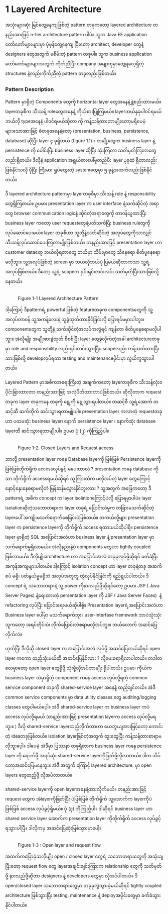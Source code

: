 # 1 Layered Architecture

အသုံးများဆုံး မြင်တွေ့နေကျဖြစ်တဲ့ pattern တခုကတော့ layered architecture တနည်းအားဖြင့် n-tier architecture pattern ပါပဲ။ သူက Java EE application တော်တော်များများမှာ ပုံမှန်တွေ့နေကျ ပြီးတော့ architect, developer တွေနဲ့ designers တွေအတွက် မစိမ်းတဲ့ pattern တခုပါ။ သူက business application တော်တော်များများအတွက် ကိုက်ညီပြီး company အများစုမှာတွေ့ရလေ့ရှိတဲ့ structures နဲ့လည်းကိုက်ညီတဲ့ pattern တခုလည်းဖြစ်တယ်။

### Pattern Description

Pattern မှာရှိတဲ့ Components တွေကို horizontal layer တွေအနေနဲ့ဖွဲ့စည်းထားမယ်။ layerတခုစီက သီးသန့် roleတွေအနေနဲ့ ကိုယ်စားပြုကြမယ်။  layerဘယ်နှခုပါ၀င်ရမယ် ဘယ်လို typeအနေနဲ့ ပါ၀င်ရမယ်ဆိုတာ ကို ကန့်သန့်ထားတာမျိုးတော့မရှိပေမဲ့ များသောအားဖြင့် စံတခုအနေနဲ့တော့ (presentation, business, persistence, database) ဆိုပြီး layer ၄ ခုရှိတယ် (figure 1.1) ။ တချို့တွေက business layer နဲ့ persistence ကို ပေါင်းပြီး business layer ဆိုပြီး သုံးကြတာ သတ်မှတ်ကြတာတွေလည်းရှိတယ်။ ဒီလိုနဲ့ application အရွယ်စားပေါ်မူတည်ပီး layer ၃ခုထဲ ရှိတာလည်းဖြစ်နိုင်သလို ပိုပြီး ကြီးမား ရှုပ်ထွေးတဲ့ systemတွေမှာ ၅ ခုနဲ့အထက်လည်းဖြစ်နိုင်တယ်။

ဒီ layered architecture patternမှာ layerတခုစီမှာ သီးသန့် role နဲ့ responsibility တွေရှိကြတယ်။ ဥပမာ၊ presentation layer က user interface နဲ့သက်ဆိုင်တဲ့ အရာတွေ browser communication logicနဲ့ ဆိုင်တဲ့အရာတွေကို တာ၀န်ယူထားပြီး business layer ကတော့ user requestတွေနဲ့ပတ်သက်ပြီး business ruleတွကို လုပ်ဆောင်ပေးမယ်။  layer တခုစီဟာ သူတို့နဲ့သတ်ဆိုင်တဲ့ အလုပ်တွေကိုသာလျှင် သီးသန့်လုပ်ဆောင်ပေးကြတာမျိုးဖြစ်တယ်။ တနည်းအားဖြင့် presentation layer ဟာ customer dataတွေ ဘယ်လိုရတာတွေ ဘယ်မှာ သိမ်းမှာတွေ သိနေစရာ စိတ်ပူနေစရာမလိုဘူး။ သူ့အလုပ်ဖြစ်တဲ့ screen မှာ ဘယ်လိုဘယ်ပုံ ပြမယ်ဆိုတာကသာ သူ့ရဲ့ အလုပ်ဖြစ်တယ်။ ဒီတော့ သူ့ရဲ့ scopeက ရှင်းရှင်းလင်းလင်း သတ်မှတ်ပြီးသားဖြစ်လို့နေတယ်။

<figure><img src=".gitbook/assets/image.png" alt=""><figcaption><p>Figure 1-1 Layered Architecture Pattern</p></figcaption></figure>

ဒါ့ကြောင့် ဒီpatternရဲ့ powerful ဖြစ်တဲ့ featureတခုက componentsတွေကို သူ့အလုပ်တာ၀န် သူ့အကန့်လေးနဲ့ သူခွဲထုတ်ထားနိုင်ခြင်းလို့ ပြောရင်မမှားပါဘူး။ componentတွေက သူတို့နဲ့ သက်ဆိုင်တဲ့အလုပ်ကလွဲရင် ကျန်တာ စိတ်ပူနေစရာမလိုပါဘူး။ အဲလိုမျိုး အမျိုးစားခွဲထုတ် စီစစ်ပြီး layer တွေခွဲလိုက်တဲ့အခါ architectureတခုမှာ role and responsibility လည်းရှင်းလင်းသွားပြီး၊ scopeလည်း ကန့်သတ်ထားပြီးသားဖြစ်လို့ developလုပ်ရတာ testing and maintenanceပိုင်းမှာ လွယ်ကူသွားပါတယ်။&#x20;

Layered Pattern မှာအဓိကအရေးကြီးတဲ့ အချက်ကတော့ layerတခုစီက သီးသန့်လုံး၀ ပိုင်းခြားထားတာ တနည်းအားဖြင့် အလုံပိတ်ထားတာပဲဖြစ်တယ်။ ဆိုလိုတာက request တခုက layer တခုကနေ တခုကို ရွေ့ကို ရွေ့သွားရပါတယ်။ တဆင့်စီ သူ့ရဲ့အောက် တဆင့်ဆီ ဆက်တိုက် ဆင်းသွားရတာမျိုးပါ။ presentation layer ကလာတဲ့ requestတခုဟာ ပထမဆုံး business layer၊ နောက် persistence layer ၊ နောက်ဆုံး database layerထိ ဆင်းသွားရတာမျိုးပါ။ ဥပမာ ပုံ (၂) ကိုကြည့်ပါ။

<figure><img src=".gitbook/assets/image (2).png" alt=""><figcaption><p>Figure 1-2. Closed Layers and Request access</p></figcaption></figure>

ဘာလို့ presentation layer ကနေ Database layerကို ဖြစ်ဖြစ် Persistence layerကိုဖြစ်ဖြစ်တိုက်ရိုက် accessလုပ်ခွင့် မပေးတာလဲ ? presentation ကနေ database ကိုသာ တိုက်ရိုက် accessရမယ်ဆိုရင် သူ့ကြားထဲက မလိုအပ်တဲ့ layer တွေကြောင့် နှောင့်နှေးနေစရာမလိုဘဲ မြန်ဆန်မသွားနိုင်ဘူးလား ? သူ့အတွက် အဖြေကတော့ ဒီ patternရဲ့ အဓိက concept က layer isolationကြောင့်ပဲလို့ ပြောရမှာပါပဲ။ layer isolationဆိုတဲ့သဘောတရားက  layer တခုရဲ့ ပြောင်းလဲမှုက တခြားမသက်ဆိုင်တဲ့ layerပေါ် အကျိုးမသက်ရောက်စေခြင်းပဲဖြစ်တယ်။ တကယ်လို့များ presentation layer က persistence layerကို တိုက်ရိုက် access ရထားမယ်ဆိုပါစို့။ persistence layer မှာရှိတဲ့ SQL အပြောင်းအလဲဟာ business layer နဲ့  presentation layer မှာ သက်ရောက်မှုရှိလာမယ်။ အဲလိုနည်းနဲ့ပဲ components တွေဟာ tightly coupled ဖြစ်လာမယ်။ ဒီလိုမျိုးarchitecture ဟာ အပြောင်းအလဲ တခုခုလုပ်ဖို့ဆိုရင် ခက်ခဲပြီး အကုန်အကျများပါတယ်။  ဒါ့ကြောင့် isolation concept ဟာ layer တခုနဲ့တခု အဆက်စပ် မရှိ၊ ပတ်နွယ်မှုမရှိဘဲ အလုပ်အတူတူ တွဲလုပ်နိုင်ခြင်းကို ရည်ရွယ်ပါတယ်။  ဒီ concept ရဲ့ သဘောတရားနဲ့ သူ့ power ကိုနားလည်ဖို့ဆိုရင်တော့ ဥပမာ၊ JSP ( Java Server Pages) နဲ့ရေးထားတဲ့ persentation layer ကို JSF ( Java Server Faces)  နဲ့  refactoring လုပ်ပြီး ပြောင်းရေးမယ်ဆိုပါစို့။ Presentation layerရဲ့အပြောင်းအလဲဟာ Business layer ပေါ်မှာ မသက်ရောက်ဘူး။ user-interfase framework ဘာပဲသုံးသုံး သူကတော့ အရင်တိုင်းပဲ၊ လိုက်ပြောင်းလဲစရာမလိုအပ်ဘူး။ ဘယ်လောက် အဆင်ပြေလိုက်လဲ။&#x20;

ဟုတ်ပြီ၊ ဒီလိုဆို closed layer က အပြောင်းအလဲ လုပ်ဖို့ အဆင်ပြေတယ်ဆိုရင် open layer ကကော ထည့်သုံးမယ်ဆို အဆင်ပြေနိုင်လား ? လို့မေးစရာရှိလာပါတယ်။ တခါတလေမှာတော့ open layer တွေရှိဖို့ သုံးဖို့လိုအပ်တာမျိုး ရှိပါတယ်။ ဥပမာ၊ ကိုယ်က business layer ထဲမှာရှိတဲ့ component ကနေ access လုပ်လို့ရတဲ့ common service component တခုကို shared-service layer အနေနဲ့ ထည့်ချင်တယ်။ အဲဒီ common service components မှာ data utility classes တွေ auditing/logging classes တွေပါမယ်ပေ့ါ။ အဲဒီ shared-service layer က business layer ကပဲ access လုပ်လို့ရမယ် (တနည်းအားဖြင့် presentation layerက access လုပ်လို့မရဘူး။ ) ဒီလို  shared-service layerထည့်လိုက်တာဟာ ယေဘူယျအားဖြင့်တော့ ကောင်းတဲ့ ideaတခုဖြစ်တယ်။ isolation layerဖြစ်တဲ့အတွက် ထူးထွေပြီး ကန့်သန့်ထားစာရာမလိုဘူးပေ့ါ။  ဒါပေမဲ့ အဲဒီမှာ ပြဿနာ တခုရှိတာက business layer ကနေ persistence layer ကို ရောက်ဖို့ အရင်ဆုံး shared-service layerကိုဖြတ်ဖို့လိုလာတယ်။  ဒါက သိပ်တော့အဆင်ပြေမနေဘူး။ အဲဒီ အတွက် ကြောင့် layered architecture  မှာ open layers တွေထည့်ဖို့ လိုအပ်လာတယ်။&#x20;

shared-service layerကို open layerအနေနဲ့ထားလိုက်မယ်။ တနည်းအားဖြင့် request တွေက အဲlayerကိုဖြတ်ပြီး ပဲဖြစ်ဖြစ် တိုက်ရိုက် သူ့အောက်က layerကိုပဲဖြစ်ဖြစ် access လုပ်ခွင့်ရှိမယ်။ ပုံ (၃) ကိုကြည့်ပါ။ ဒါဆိုရင် business layer ဟာ shared service layer အောက်က presentation layer ကိုတိုက်ရိုက် access လုပ်ခွင့်ရသွားပါပြီ။ ဒါလိုကမှ အဆင်ပြေဆုံးဖြစ်သွားမှာပေါ့။

<figure><img src=".gitbook/assets/image (1).png" alt=""><figcaption><p>Figure 1-3 : Open layer and request flow</p></figcaption></figure>

အထက်ကပြောခဲ့သလိုမျိုး open / closed layer တွေရဲ့ သဘောတရားတွေကို အသုံးချပြီးတော့ request flow တွေ layerအချင်းချင်းကြားက relationship တွေကို သတ်မှတ်ဖို့ နားလည်ဖို့ဆိုတာ designers နဲ့ developers တွေမှာ လိုအပ်ပါတယ်။ ဒီ open/closed layer သဘောတရားတွေမှာ တခုခုလွဲသွားခဲ့မယ်ဆိုရင် tightly coupled  architecture ဖြစ်သွားပြီး testing, maintenance နဲ့ deployအပိုင်းတွေမှာ ခက်ခဲသွားနိုင်ပါတယ်။&#x20;
